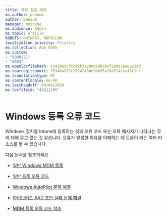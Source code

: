 ```yaml
---
title: 계정 잠금 해제
ms.author: pebaum
author: pebaum
manager: mnirkhe
ms.audience: Admin
ms.topic: article
ROBOTS: NOINDEX, NOFOLLOW
localization_priority: Priority
ms.collection: Adm_O365
ms.custom:
- "9000221"
- "4863"
ms.openlocfilehash: 6341be6cfcc42b3a200868b69cf28de7ea80c3ad
ms.sourcegitcommit: 75346a972c2174248de3bb55a19d714cee43c1cc
ms.translationtype: HT
ms.contentlocale: ko-KR
ms.lasthandoff: 04/09/2020
ms.locfileid: "43211295"
---
```

# <a name="windows-enrolment-error-codes"></a>Windows 등록 오류 코드

Windows 장치를 Intune에 등록하는 것과 오류 코드 또는 오류 메시지가 나타나는 것에 대해 묻고 있는 것 같습니다. 오류가 발생한 이유를 이해하는 데 도움이 되는 여러 리소스를 볼 수 있습니다.
 
다음 문서를 참조하세요.

- [일반 Windows MDM 등록](https://docs.microsoft.com/mem/intune/enrollment/troubleshoot-windows-enrollment-errors)

- [일반 등록 오류 코드](https://docs.microsoft.com/mem/intune/enrollment/troubleshoot-device-enrollment-in-intune#general-enrollment-error-codes)

- [Windows AutoPilot 문제 해결](https://docs.microsoft.com/windows/deployment/windows-autopilot/troubleshooting)

- [하이브리드 AAD 조인 실패 문제 해결](https://docs.microsoft.com/azure/active-directory/devices/troubleshoot-hybrid-join-windows-current)

- [MDM 등록 오류 코드 참조](https://docs.microsoft.com/windows/win32/mdmreg/mdm-registration-constants)
